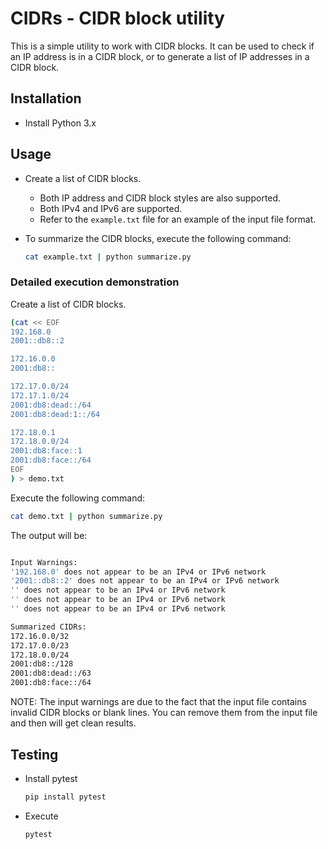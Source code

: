 # CIDRs - CIDR block utility

This is a simple utility to work with CIDR blocks. It can be used to check if an IP address is in a CIDR block, or to generate a list of IP addresses in a CIDR block.

## Installation

- Install Python 3.x

## Usage

- Create a list of CIDR blocks.
  - Both IP address and CIDR block styles are also supported.
  - Both IPv4 and IPv6 are supported.
  - Refer to the `example.txt` file for an example of the input file format.

- To summarize the CIDR blocks, execute the following command:
    ```sh
    cat example.txt | python summarize.py
    ```

### Detailed execution demonstration

Create a list of CIDR blocks.

```sh
(cat << EOF
192.168.0
2001::db8::2

172.16.0.0
2001:db8::

172.17.0.0/24
172.17.1.0/24
2001:db8:dead::/64
2001:db8:dead:1::/64

172.18.0.1
172.18.0.0/24
2001:db8:face::1
2001:db8:face::/64
EOF
) > demo.txt
```

Execute the following command:

```sh
cat demo.txt | python summarize.py
```

The output will be:

```sh

Input Warnings:
'192.168.0' does not appear to be an IPv4 or IPv6 network
'2001::db8::2' does not appear to be an IPv4 or IPv6 network
'' does not appear to be an IPv4 or IPv6 network
'' does not appear to be an IPv4 or IPv6 network
'' does not appear to be an IPv4 or IPv6 network

Summarized CIDRs:
172.16.0.0/32
172.17.0.0/23
172.18.0.0/24
2001:db8::/128
2001:db8:dead::/63
2001:db8:face::/64
```

NOTE: The input warnings are due to the fact that the input file contains invalid CIDR blocks or blank lines.  You can remove them from the input file and then will get clean results.

## Testing

- Install pytest
    ```sh
    pip install pytest
    ```

- Execute
    ```sh
    pytest
    ```